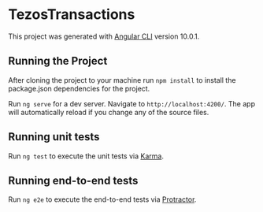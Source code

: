 # TezosTransactions

This project was generated with [Angular CLI](https://github.com/angular/angular-cli) version 10.0.1.

## Running the Project

After cloning the project to your machine run `npm install` to install the package.json dependencies for the project.

Run `ng serve` for a dev server. Navigate to `http://localhost:4200/`. The app will automatically reload if you change any of the source files.

## Running unit tests

Run `ng test` to execute the unit tests via [Karma](https://karma-runner.github.io).

## Running end-to-end tests

Run `ng e2e` to execute the end-to-end tests via [Protractor](http://www.protractortest.org/).